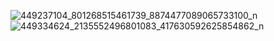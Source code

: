 ![449237104_801268515461739_8874477089065733100_n](https://github.com/Salimboughanmi/cart-aplication_flutter/assets/92154372/e82a0dc9-d33f-4a89-a64d-e740d05f6392)
![449334624_2135552496801083_417630592625854862_n](https://github.com/Salimboughanmi/cart-aplication_flutter/assets/92154372/193e7fe9-21e5-4334-b6e9-d976e7125cdc)
